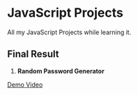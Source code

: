 # JavaScript Projects
All my JavaScript Projects while learning it.

## Final Result
1. **Random Password Generator**

[Demo Video](https://www.youtube.com/watch?v=mo-LAvqbgD8)
